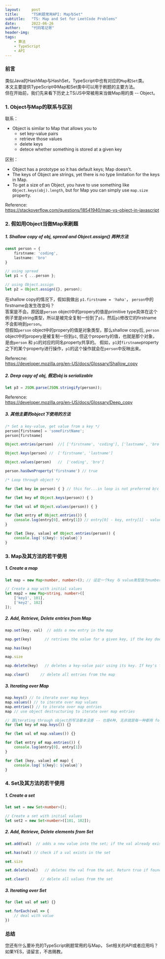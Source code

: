 ```yaml
---
layout:     post
title:      "TS刷题常用API: Map与Set"
subtitle:   "TS: Map and Set for LeetCode Problems"
date:       2022-06-26
author:     "代码笔记哥"
header-img:
tags:
    - 算法
    - TypeScript
    - API
---
```


### 前言
类似Java的HashMap与HashSet，TypeScript中也有对应的`Map`和`Set`类。  
本文主要提供TypeScript中Map和Set类中可以用于刷题的主要方法。  
但在开始前，我们先来看下历史上TS/JS中常被用来当做Map用的类 -- Object。  


### 1. Object与Map的联系与区别

联系：  
- Object is similar to Map that allows you to
  - set key-value pairs
  - retrieve those values
  - delete keys
  - detece whether something is stored at a given key
  
区别：
- Object has a prototype so it has default keys; Map doesn't.
- The keys of Object are strings, yet there is no type limitation for the keys in Map.
- To get a size of an Object, you have to use something like `Object.keys(obj).length`, but for Map you can simply use `map.size` property.

Reference:  
https://stackoverflow.com/questions/18541940/map-vs-object-in-javascript


### 2. 假如用Object当做Map来刷题
##### 1. Shallow copy of obj, spread and Object.assign() 两种方法  

```ts
const person = {
    firstname: 'coding',
    lastname: 'bro'
}

// using spread
let p1 = { ...person };

// using Object.assign
let p2 = Object.assign({}, person);
```

在shallow copy的情况下，假如我做出 `p1.firstname = 'haha'`， `person`中的firstname会发生改变吗？  
答案是不会。原因是`person` object中的propery的值是primitive type具体在这个例子里是string类型，所以是被完全复制一份到了`p1`，然后`p1`修改它的firstname不会影响到`person`。   
但假如`person` object中的propery的值是对象类型，那么shallow copy后, `person` object中的propery是被复制一份到`p1`, 但这个property的值，也就是那个对象，是由`person` 和 `p1`的对应的同名property共享的。 假如，`p1`对`firstname`property之下的某个property进行操作，`p1`的这个操作就会在`person`中反映出来。   

Referecne:   
https://developer.mozilla.org/en-US/docs/Glossary/Shallow_copy


##### 2. Deep copy of obj, 假定obj is serializable  

```ts
let p3 = JSON.parse(JSON.stringify(person));
```

Reference:  
https://developer.mozilla.org/en-US/docs/Glossary/Deep_copy


##### 3. 其他主要的object下使用的方法   

```ts
/* Set a key-value, get value from a key */
person[firstname] = 'someFirstName';
person[firstname]

Object.entries(person)  //[ ['firstname', 'coding'], ['lastname', 'bro'] ]

Object.keys(person) //  ['firstname', 'lastname']

Object.values(person)   //  ['coding', 'bro']

person.hasOwnProperty('firstname') // true

/* Loop through object */

for (let key in person) { } // this for...in loop is not preferred b/c it loops through the properties in the prototype chain as well

for (let key of Object.keys(person)) { }

for (let val of Object.values(person)) { }

for (let entry of Object.entries()) {
    console.log(entry[0], entry[1]) // entry[0] - key, entry[1] - value
}

for (let [key, value] of Object.entries(person)) { 
    console.log(`${key}: ${value}`)
}
```


### 3. Map及其方法的若干使用
##### 1. Create a map   

```ts
let map = new Map<number, number>(); // 设定一个key 与 value类型皆为number的Map

// Create a map with initial values
let map2 = new Map<string, number>([
    ['key1', 101], 
    ['key2', 102]
]);
```

##### 2. Add, Retrieve, Delete entries from Map  

```ts
map.set(key, val)  // adds a new entry in the map

map.get(key)      // retrives the value for a given key, if the key doesn't exist, return undefined

map.has(key)

map.size

map.delete(key)   // deletes a key-value pair using its key. If key's found and deleted, return true; ow. return false

map.clear()     // delete all entries from the map
```

##### 3. Iterating over Map  

```ts
map.keys() // to iterate over map keys
map.values() // to iterate over map values
map.entries() // to iterate over map entries
map // use object destructuring to iterate over map entries

// 跟iterating through object的写法基本没差 -- 也是4种, 无非就是每一种都用 for...of loop
for (let key of map.keys()) {}

for (let val of map.values()) {}

for (let entry of map.entries()) {
    console.log(entry[0], entry[1])
}

for (let [key, value] of map) { 
    console.log(`${key}: ${value}`)
}
```

### 4. Set及其方法的若干使用
##### 1. Create a set  

```ts
let set = new Set<number>(); 

// Create a set with initial values
let set2 = new Set<number>([101, 102]);
```

##### 2. Add, Retrieve, Delete elements from Set  

```ts
set.add(val)  // adds a new value into the set; if the val already exists then it won't be added. Return the set object with added value (or not)

set.has(val) // check if a val exists in the set

set.size

set.delete(val)   // deletes the val from the set. Return true if found and deleted; ow. return false

set.clear()     // delete all values from the set
```

##### 3. Iterating over Set  

```ts
for (let val of set) {}

set.forEach(val => {
    // deal with value
})
```


### 总结

您还有什么要补充的TypeScript刷题常用的与Map， Set相关的API或者应用吗？如果YES，请留言，不吝赐教。
